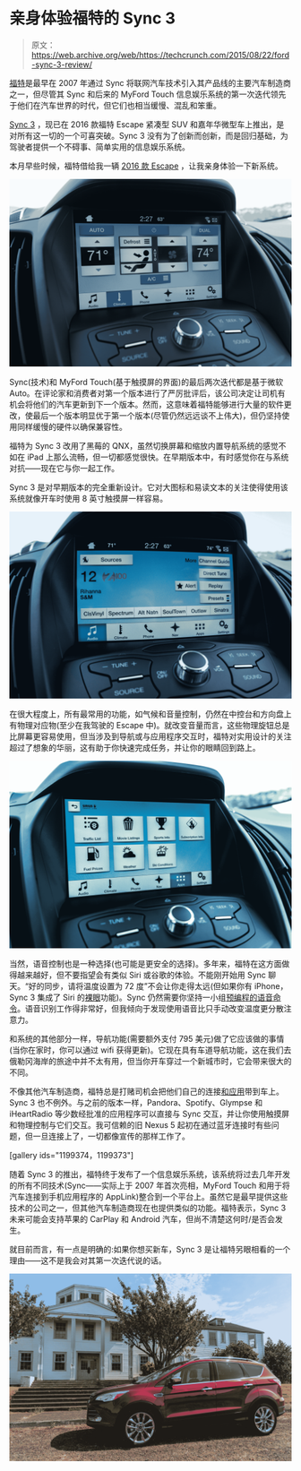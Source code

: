 # 亲身体验福特的 Sync 3 

> 原文：<https://web.archive.org/web/https://techcrunch.com/2015/08/22/ford-sync-3-review/>

[福特](https://web.archive.org/web/20221006150714/http://ford.com/)是最早在 2007 年通过 Sync 将联网汽车技术引入其产品线的主要汽车制造商之一，但尽管其 Sync 和后来的 MyFord Touch 信息娱乐系统的第一次迭代领先于他们在汽车世界的时代，但它们也相当缓慢、混乱和笨重。

[Sync 3](https://web.archive.org/web/20221006150714/https://beta.techcrunch.com/2014/12/11/ford-ditches-microsoft-for-qnx-in-latest-in-vehicle-tech-platform/) ，现已在 2016 款福特 Escape 紧凑型 SUV 和嘉年华微型车上推出，是对所有这一切的一个可喜突破。Sync 3 没有为了创新而创新，而是回归基础，为驾驶者提供一个不碍事、简单实用的信息娱乐系统。

本月早些时候，福特借给我一辆 [2016 款 Escape](https://web.archive.org/web/20221006150714/http://www.ford.com/suvs/escape/gallery/photos/) ，让我亲身体验一下新系统。

![ford-1-4](img/136441b0b01b58c2bcdc0694826b482e.png)

Sync(技术)和 MyFord Touch(基于触摸屏的界面)的最后两次迭代都是基于微软 Auto。在评论家和消费者对第一个版本进行了严厉批评后，该公司决定让司机有机会将他们的汽车更新到下一个版本。然而，这意味着福特能够进行大量的软件更改，使最后一个版本明显优于第一个版本(尽管仍然远远谈不上伟大)，但仍坚持使用同样缓慢的硬件以确保兼容性。

福特为 Sync 3 改用了黑莓的 QNX，虽然切换屏幕和缩放内置导航系统的感觉不如在 iPad 上那么流畅，但一切都感觉很快。在早期版本中，有时感觉你在与系统对抗——现在它与你一起工作。

Sync 3 是对早期版本的完全重新设计。它对大图标和易读文本的关注使得使用该系统就像开车时使用 8 英寸触摸屏一样容易。

![ford-1-3](img/ed28319cee5dc2ef665a7ff0fb09d869.png)

在很大程度上，所有最常用的功能，如气候和音量控制，仍然在中控台和方向盘上有物理对应物(至少在我驾驶的 Escape 中)。就改变音量而言，这些物理旋钮总是比屏幕更容易使用，但当涉及到导航或与应用程序交互时，福特对实用设计的关注超过了想象的华丽，这有助于你快速完成任务，并让你的眼睛回到路上。

![ford-1-5](img/fde2cceb36b03265b71fe19ffad1d2b8.png)

当然，语音控制也是一种选择(也可能是更安全的选择)。多年来，福特在这方面做得越来越好，但不要指望会有类似 Siri 或谷歌的体验。不能刚开始用 Sync 聊天。“好的同步，请将温度设置为 72 度”不会让你走得太远(但如果你有 iPhone，Sync 3 集成了 Siri 的[裸眼](https://web.archive.org/web/20221006150714/http://www.cnet.com/news/what-siris-eyes-free-feature-means-for-cars/)功能)。Sync 仍然需要你坚持一小组[预编程的语音命令](https://web.archive.org/web/20221006150714/http://owner.ford.com/how-tos/sync-technology/myford-touch/in-vehicle-settings/explore-climate-by-voice.html)。语音识别工作得非常好，但我倾向于发现使用语音比只手动改变温度更分散注意力。

和系统的其他部分一样，导航功能(需要额外支付 795 美元)做了它应该做的事情(当你在家时，你可以通过 wifi 获得更新)。它现在具有车道导航功能，这在我们去俄勒冈海岸的旅途中并不太有用，但当你开车穿过一个新城市时，它会带来很大的不同。

不像其他汽车制造商，福特总是打赌司机会把他们自己的连接[和应用](https://web.archive.org/web/20221006150714/https://beta.techcrunch.com/2015/01/12/fords-applink-will-soon-support-third-party-navigation-apps/)带到车上。Sync 3 也不例外。与之前的版本一样，Pandora、Spotify、Glympse 和 iHeartRadio 等少数经批准的应用程序可以直接与 Sync 交互，并让你使用触摸屏和物理控制与它们交互。我可信赖的旧 Nexus 5 起初在通过蓝牙连接时有些问题，但一旦连接上了，一切都像宣传的那样工作了。

[gallery ids="1199374，1199373"]

随着 Sync 3 的推出，福特终于发布了一个信息娱乐系统，该系统将过去几年开发的所有不同技术(Sync——实际上于 2007 年首次亮相，MyFord Touch 和用于将汽车连接到手机应用程序的 AppLink)整合到一个平台上。虽然它是最早提供这些技术的公司之一，但其他汽车制造商现在也提供类似的功能。福特表示，Sync 3 未来可能会支持苹果的 CarPlay 和 Android 汽车，但尚不清楚这何时/是否会发生。

就目前而言，有一点是明确的:如果你想买新车，Sync 3 是让福特另眼相看的一个理由——这不是我会对其第一次迭代说的话。

![ford-1-9](img/0f6e0fabfd92e576f8716dac706356cd.png)